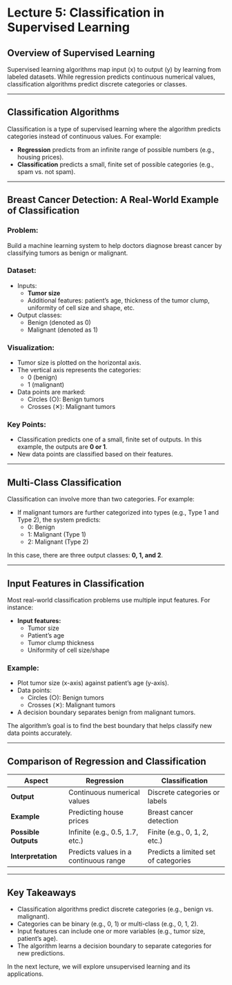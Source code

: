 # Lecture 5: Classification in Supervised Learning

## Overview of Supervised Learning
Supervised learning algorithms map input (x) to output (y) by learning from labeled datasets. While regression predicts continuous numerical values, classification algorithms predict discrete categories or classes.

---

## Classification Algorithms
Classification is a type of supervised learning where the algorithm predicts categories instead of continuous values. For example:

- **Regression** predicts from an infinite range of possible numbers (e.g., housing prices).
- **Classification** predicts a small, finite set of possible categories (e.g., spam vs. not spam).

---

## Breast Cancer Detection: A Real-World Example of Classification

### Problem:
Build a machine learning system to help doctors diagnose breast cancer by classifying tumors as benign or malignant.

### Dataset:
- Inputs:
  - **Tumor size**
  - Additional features: patient’s age, thickness of the tumor clump, uniformity of cell size and shape, etc.
- Output classes:
  - Benign (denoted as 0)
  - Malignant (denoted as 1)

### Visualization:
- Tumor size is plotted on the horizontal axis.
- The vertical axis represents the categories:
  - 0 (benign)
  - 1 (malignant)
- Data points are marked:
  - Circles (○): Benign tumors
  - Crosses (✕): Malignant tumors

### Key Points:
- Classification predicts one of a small, finite set of outputs. In this example, the outputs are **0 or 1**.
- New data points are classified based on their features.

---

## Multi-Class Classification
Classification can involve more than two categories. For example:

- If malignant tumors are further categorized into types (e.g., Type 1 and Type 2), the system predicts:
  - 0: Benign
  - 1: Malignant (Type 1)
  - 2: Malignant (Type 2)

In this case, there are three output classes: **0, 1, and 2**.

---

## Input Features in Classification
Most real-world classification problems use multiple input features. For instance:

- **Input features:**
  - Tumor size
  - Patient’s age
  - Tumor clump thickness
  - Uniformity of cell size/shape

### Example:
- Plot tumor size (x-axis) against patient’s age (y-axis).
- Data points:
  - Circles (○): Benign tumors
  - Crosses (✕): Malignant tumors
- A decision boundary separates benign from malignant tumors.

The algorithm’s goal is to find the best boundary that helps classify new data points accurately.

---

## Comparison of Regression and Classification
| **Aspect**                | **Regression**                     | **Classification**                 |
|---------------------------|-------------------------------------|-------------------------------------|
| **Output**               | Continuous numerical values        | Discrete categories or labels      |
| **Example**              | Predicting house prices            | Breast cancer detection            |
| **Possible Outputs**     | Infinite (e.g., 0.5, 1.7, etc.)    | Finite (e.g., 0, 1, 2, etc.)       |
| **Interpretation**       | Predicts values in a continuous range | Predicts a limited set of categories |

---

## Key Takeaways
- Classification algorithms predict discrete categories (e.g., benign vs. malignant).
- Categories can be binary (e.g., 0, 1) or multi-class (e.g., 0, 1, 2).
- Input features can include one or more variables (e.g., tumor size, patient’s age).
- The algorithm learns a decision boundary to separate categories for new predictions.

In the next lecture, we will explore unsupervised learning and its applications.

